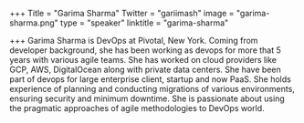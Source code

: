 +++
Title = "Garima Sharma"
Twitter = "gariimash"
image = "garima-sharma.png"
type = "speaker"
linktitle = "garima-sharma"

+++
Garima Sharma is DevOps at Pivotal, New York. Coming from developer background, she has been working as devops for more that 5 years with various agile teams. She has worked on cloud providers like GCP, AWS, DigitalOcean along with private data centers. She have been part of devops for large enterprise client, startup and now PaaS. She holds experience of planning and conducting migrations of various environments, ensuring security and minimum downtime.
She is passionate about using the pragmatic approaches of agile methodologies to DevOps world.
